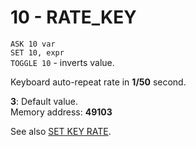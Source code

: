 # 10 - RATE_KEY

`ASK 10 var`  
`SET 10, expr`  
`TOGGLE 10` - inverts value.

Keyboard auto-repeat rate in **1/50** second.

**3**: Default value.  
Memory address: **49103**


See also [SET KEY RATE](../../is-basic/man_mo-key.md).

